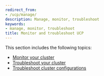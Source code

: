 ```yaml
---
redirect_from:
- /ucp/manage/
description: Manage, monitor, troubleshoot
keywords:
- manage, monitor, troubleshoot
title: Monitor and troubleshoot UCP
---
```


This section includes the following topics:

* [Monitor your cluster](monitor-ucp.md)
* [Troubleshoot your cluster](troubleshoot-ucp.md)
* [Troubleshoot cluster configurations](troubleshoot-configurations.md)
